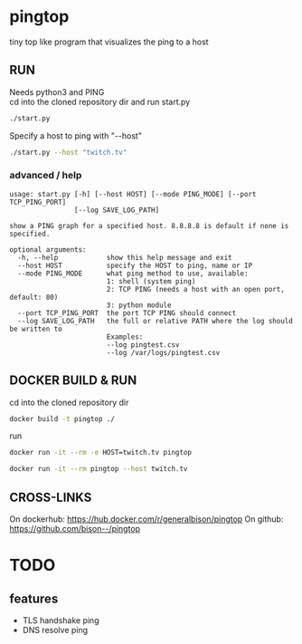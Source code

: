 # pingtop
tiny top like program that visualizes the ping to a host

## RUN

Needs python3 and PING  
cd into the cloned repository dir and run start.py
```bash
./start.py
```

Specify a host to ping with "--host"
```bash
./start.py --host "twitch.tv"
```

### advanced / help

```
usage: start.py [-h] [--host HOST] [--mode PING_MODE] [--port TCP_PING_PORT]
                [--log SAVE_LOG_PATH]

show a PING graph for a specified host. 8.8.8.8 is default if none is specified.

optional arguments:
  -h, --help            show this help message and exit
  --host HOST           specify the HOST to ping, name or IP
  --mode PING_MODE      what ping method to use, available:
                        1: shell (system ping)
                        2: TCP PING (needs a host with an open port, default: 80)
                        3: python module
  --port TCP_PING_PORT  the port TCP PING should connect
  --log SAVE_LOG_PATH   the full or relative PATH where the log should be written to
                        Examples:
                        --log pingtest.csv
                        --log /var/logs/pingtest.csv
```

## DOCKER BUILD & RUN

cd into the cloned repository dir
```bash
docker build -t pingtop ./
```

run
```bash
docker run -it --rm -e HOST=twitch.tv pingtop
```

```bash
docker run -it --rm pingtop --host twitch.tv
```

## CROSS-LINKS

On dockerhub: https://hub.docker.com/r/generalbison/pingtop
On github: https://github.com/bison--/pingtop

# TODO

## features

* TLS handshake ping
* DNS resolve ping